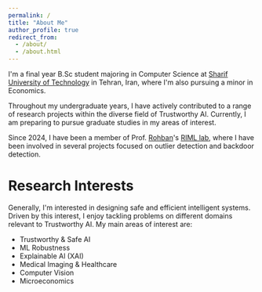 ```yaml
---
permalink: /
title: "About Me"
author_profile: true
redirect_from: 
  - /about/
  - /about.html
---
```

I'm a final year B.Sc student majoring in Computer Science at [Sharif University of Technology](https://sharif.edu) in Tehran, Iran, where I'm also pursuing a minor in Economics.

Throughout my undergraduate years, I have actively contributed to a range of research projects within the diverse field of Trustworthy AI. Currently, I am preparing to pursue graduate studies in my areas of interest.


Since 2024, I have been a member of Prof. [Rohban](https://sharif.ir/~rohban/)'s [RIML lab](https://github.com/rohban-lab), where I have been involved in several projects focused on outlier detection and backdoor detection.

Research Interests
=============
Generally, I'm interested in designing safe and efficient intelligent systems. Driven by this interest, I enjoy tackling problems on different domains relevant to Trustworthy AI. My main areas of interest are:

* Trustworthy & Safe AI
* ML Robustness
* Explainable AI (XAI)
* Medical Imaging & Healthcare
* Computer Vision
* Microeconomics

